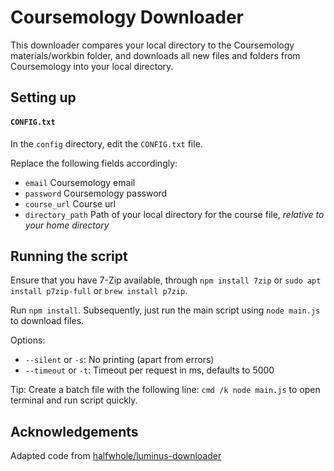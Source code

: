 # Coursemology Downloader

This downloader compares your local directory to the Coursemology materials/workbin folder, 
and downloads all new files and folders from Coursemology into your local directory.

## Setting up

#### `CONFIG.txt`

In the `config` directory, edit the `CONFIG.txt` file.

Replace the following fields accordingly:
* `email` Coursemology email
* `password` Coursemology password
* `course_url` Course url
* `directory_path` Path of your local directory for the course file, *relative to your home directory*

## Running the script

Ensure that you have 7-Zip available, through `npm install 7zip` or `sudo apt install p7zip-full` or `brew install p7zip`.

Run `npm install`. Subsequently, just run the main script using `node main.js` to download files. 

Options:
- `--silent` or `-s`: No printing (apart from errors)
- `--timeout` or `-t`: Timeout per request in ms, defaults to 5000

Tip:
Create a batch file with the following line: `cmd /k node main.js` to open terminal and run script quickly.


## Acknowledgements
Adapted code from [halfwhole/luminus-downloader](https://github.com/halfwhole/luminus-downloader)

